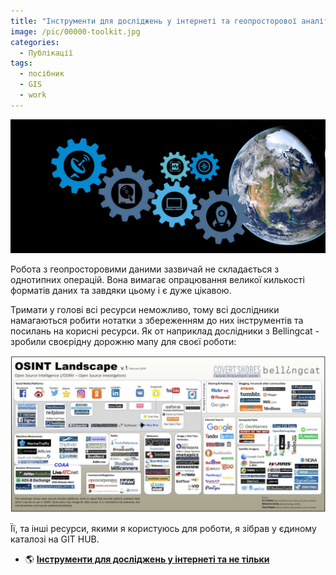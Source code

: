 ```yaml
---
title: "Інструменти для досліджень у інтернеті та геопросторової аналітики"
image: /pic/00000-toolkit.jpg
categories:
  - Публікації
tags:
  - посібник
  - GIS
  - work
---
```


![](https://github.com/SergeyShchus/SergeyShchus.github.io/blob/master/images/00000-toolkit.jpg?raw=true)  



Робота з геопросторовими даними зазвичай не складається з однотипних операцій. Вона вимагає опрацювання великої килькості форматів даних та завдяки цьому і є дуже цікавою.

Тримати у голові всі ресурси неможливо, тому всі дослідники намагаються робити нотатки з збереженням до них інструментів та посилань на корисні ресурси. Як от наприклад дослідники з Bellingcat - зробили своєрідну дорожню мапу для своєї роботи:


![](https://github.com/SergeyShchus/Online-Investigation-Toolkit/blob/master/Bellingcat/image.png?raw=true)  


Її, та інші ресурси, якими я користуюсь для роботи, я зібрав у єдиному каталозі на GIT HUB.


- :earth_americas: [**Інструменти для досліджень у інтернеті та не тільки**](https://github.com/SergeyShchus/Online-Investigation-Toolkit)


